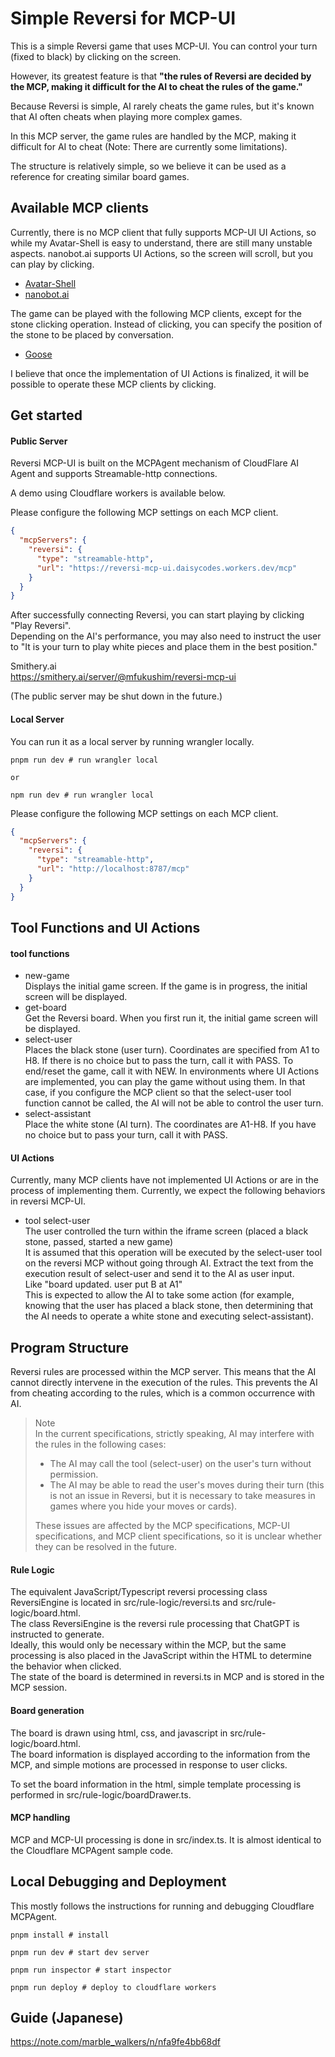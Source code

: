# Simple Reversi for MCP-UI

This is a simple Reversi game that uses MCP-UI.
You can control your turn (fixed to black) by clicking on the screen.

However, its greatest feature is that **"the rules of Reversi are decided by the MCP, making it difficult for the AI to cheat the rules of the game."**

Because Reversi is simple, AI rarely cheats the game rules, but it's known that AI often cheats when playing more complex games.

In this MCP server, the game rules are handled by the MCP, making it difficult for AI to cheat (Note: There are currently some limitations).

The structure is relatively simple, so we believe it can be used as a reference for creating similar board games.


## Available MCP clients

Currently, there is no MCP client that fully supports MCP-UI UI Actions, so while my Avatar-Shell is easy to understand, there are still many unstable aspects.
nanobot.ai supports UI Actions, so the screen will scroll, but you can play by clicking.  

- [Avatar-Shell](https://github.com/mfukushim/avatar-shell)
- [nanobot.ai](https://www.nanobot.ai/)  

The game can be played with the following MCP clients, except for the stone clicking operation. Instead of clicking, you can specify the position of the stone to be placed by conversation.

- [Goose](https://github.com/block/goose/)

I believe that once the implementation of UI Actions is finalized, it will be possible to operate these MCP clients by clicking.

## Get started

#### Public Server

Reversi MCP-UI is built on the MCPAgent mechanism of CloudFlare AI Agent and supports Streamable-http connections.

A demo using Cloudflare workers is available below.

Please configure the following MCP settings on each MCP client.

```json
{
  "mcpServers": {
    "reversi": {
      "type": "streamable-http",
      "url": "https://reversi-mcp-ui.daisycodes.workers.dev/mcp"
    }
  }
}
```

After successfully connecting Reversi, you can start playing by clicking "Play Reversi".  
Depending on the AI's performance, you may also need to instruct the user to "It is your turn to play white pieces and place them in the best position."

Smithery.ai  
https://smithery.ai/server/@mfukushim/reversi-mcp-ui  

(The public server may be shut down in the future.)  

#### Local Server  

You can run it as a local server by running wrangler locally.  

```shell
pnpm run dev # run wrangler local

or 

npm run dev # run wrangler local
````

Please configure the following MCP settings on each MCP client.  

```json
{
  "mcpServers": {
    "reversi": {
      "type": "streamable-http",
      "url": "http://localhost:8787/mcp"
    }
  }
}
```  



## Tool Functions and UI Actions

#### tool functions

- new-game  
  Displays the initial game screen. If the game is in progress, the initial screen will be displayed.
- get-board  
  Get the Reversi board. When you first run it, the initial game screen will be displayed.
- select-user  
  Places the black stone (user turn). Coordinates are specified from A1 to H8. If there is no choice but to pass the turn, call it with PASS. To end/reset the game, call it with NEW.
  In environments where UI Actions are implemented, you can play the game without using them. In that case, if you configure the MCP client so that the select-user tool function cannot be called, the AI will not be able to control the user turn.
- select-assistant  
  Place the white stone (AI turn). The coordinates are A1-H8. If you have no choice but to pass your turn, call it with PASS.


#### UI Actions

Currently, many MCP clients have not implemented UI Actions or are in the process of implementing them. Currently, we expect the following behaviors in reversi MCP-UI.

- tool select-user  
  The user controlled the turn within the iframe screen (placed a black stone, passed, started a new game)   
  It is assumed that this operation will be executed by the select-user tool on the reversi MCP without going through AI.
  Extract the text from the execution result of select-user and send it to the AI as user input.  
  Like "board updated. user put B at A1"  
  This is expected to allow the AI to take some action (for example, knowing that the user has placed a black stone, then determining that the AI needs to operate a white stone and executing select-assistant).  


## Program Structure

Reversi rules are processed within the MCP server. This means that the AI cannot directly intervene in the execution of the rules.
This prevents the AI from cheating according to the rules, which is a common occurrence with AI.
> Note  
> In the current specifications, strictly speaking, AI may interfere with the rules in the following cases:
> - The AI may call the tool (select-user) on the user's turn without permission.
> - The AI may be able to read the user's moves during their turn (this is not an issue in Reversi, but it is necessary to take measures in games where you hide your moves or cards).
>
> These issues are affected by the MCP specifications, MCP-UI specifications, and MCP client specifications, so it is unclear whether they can be resolved in the future.

#### Rule Logic

The equivalent JavaScript/Typescript reversi processing class ReversiEngine is located in src/rule-logic/reversi.ts and src/rule-logic/board.html.  
The class ReversiEngine is the reversi rule processing that ChatGPT is instructed to generate.    
Ideally, this would only be necessary within the MCP, but the same processing is also placed in the JavaScript within the HTML to determine the behavior when clicked.  
The state of the board is determined in reversi.ts in MCP and is stored in the MCP session.  

#### Board generation

The board is drawn using html, css, and javascript in src/rule-logic/board.html.  
The board information is displayed according to the information from the MCP, and simple motions are processed in response to user clicks.

To set the board information in the html, simple template processing is performed in src/rule-logic/boardDrawer.ts.  


#### MCP handling

MCP and MCP-UI processing is done in src/index.ts.
It is almost identical to the Cloudflare MCPAgent sample code.

## Local Debugging and Deployment

This mostly follows the instructions for running and debugging Cloudflare MCPAgent.  

```shell
pnpm install # install

pnpm run dev # start dev server

pnpm run inspector # start inspector

pnpm run deploy # deploy to cloudflare workers

```

## Guide (Japanese)  

https://note.com/marble_walkers/n/nfa9fe4bb68df  
